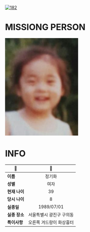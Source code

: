 [![182](https://img.shields.io/badge/%EC%8B%A4%EC%A2%85%EC%8B%A0%EA%B3%A0%EB%8A%94%20%EA%B5%AD%EB%B2%88%EC%97%86%EC%9D%B4-182-blue)](http://safe182.go.kr/index.do)

# MISSIONG PERSON

<img src="./missing_person.jpg">

# INFO

|🔑|💎|
|--|:--:|
|**이름**|정기화|
|**성별**|여자|
|**현재 나이**|39|
|**당시 나이**|8|
|**실종일**|1989/07/01|
|**실종 장소**|서울특별시 광진구 구의동 |
|**특이사항**|오른쪽 겨드랑이 화상흉터|
